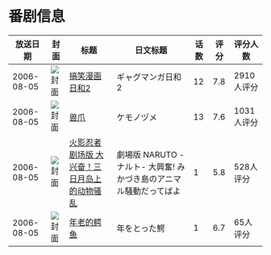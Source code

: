 # 番剧信息

|放送日期|封面|标题|日文标题|话数|评分|评分人数|
|---|---|---|---|---|---|---|
|2006-08-05|![封面](https://lain.bgm.tv/pic/cover/c/e9/41/2460_78W8w.jpg)|[搞笑漫画日和2](https://bangumi.tv/subject/2460)|ギャグマンガ日和2|12|7.8|2910人评分|
|2006-08-05|![封面](https://lain.bgm.tv/pic/cover/c/5d/15/4237_vSS36.jpg)|[兽爪](https://bangumi.tv/subject/4237)|ケモノヅメ|13|7.6|1031人评分|
|2006-08-05|![封面](https://lain.bgm.tv/pic/cover/c/77/a8/22108_A3vso.jpg)|[火影忍者剧场版 大兴奋！三日月岛上的动物骚乱](https://bangumi.tv/subject/22108)|劇場版 NARUTO -ナルト- 大興奮! みかづき島のアニマル騒動だってばよ|1|5.8|528人评分|
|2006-08-05|![封面](https://lain.bgm.tv/pic/cover/c/05/5f/137292_o68cO.jpg)|[年老的鳄鱼](https://bangumi.tv/subject/137292)|年をとった鰐|1|6.7|65人评分|
